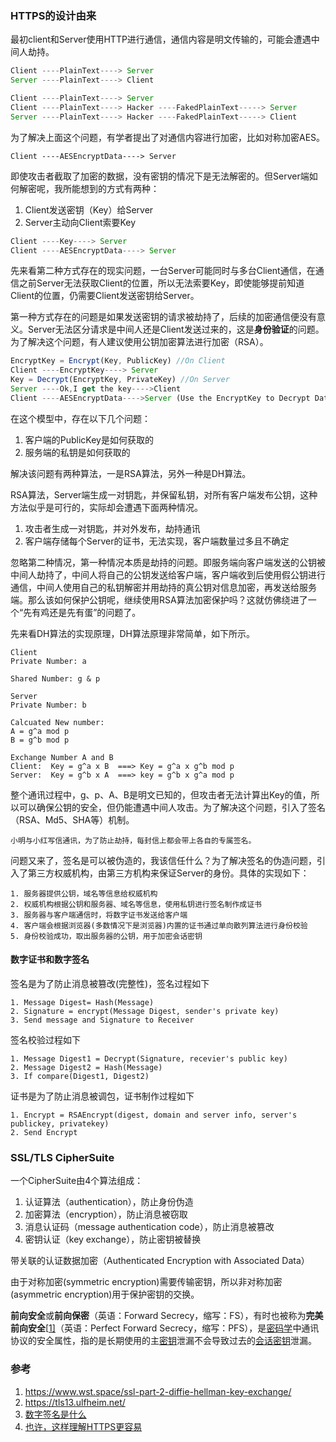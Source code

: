 ### HTTPS的设计由来

最初client和Server使用HTTP进行通信，通信内容是明文传输的，可能会遭遇中间人劫持。

```javascript
Client ----PlainText----> Server
Server ----PlainText----> Client
```

```javascript
Client ----PlainText----> Server
Client ----PlainText----> Hacker ----FakedPlainText-----> Server
Server ----PlainText----> Hacker ----FakedPlainText-----> Client
```

为了解决上面这个问题，有学者提出了对通信内容进行加密，比如对称加密AES。

```
Client ----AESEncryptData----> Server
```

即使攻击者截取了加密的数据，没有密钥的情况下是无法解密的。但Server端如何解密呢，我所能想到的方式有两种：

1. Client发送密钥（Key）给Server
2. Server主动向Client索要Key

```javascript
Client ----Key----> Server
Client ----AESEncryptData----> Server
```

先来看第二种方式存在的现实问题，一台Server可能同时与多台Client通信，在通信之前Server无法获取Client的位置，所以无法索要Key，即使能够提前知道Client的位置，仍需要Client发送密钥给Server。

第一种方式存在的问题是如果发送密钥的请求被劫持了，后续的加密通信便没有意义。Server无法区分请求是中间人还是Client发送过来的，这是**身份验证**的问题。为了解决这个问题，有人建议使用公钥加密算法进行加密（RSA）。

```javascript
EncryptKey = Encrypt(Key, PublicKey) //On Client
Client ----EncryptKey----> Server
Key = Decrypt(EncryptKey, PrivateKey) //On Server
Server ----Ok,I get the key---->Client
Client ----AESEncryptData---->Server (Use the EncryptKey to Decrypt Data)
```

在这个模型中，存在以下几个问题：

1. 客户端的PublicKey是如何获取的
2. 服务端的私钥是如何获取的

解决该问题有两种算法，一是RSA算法，另外一种是DH算法。

RSA算法，Server端生成一对钥匙，并保留私钥，对所有客户端发布公钥，这种方法似乎是可行的，实际却会遭遇下面两种情况。

1. 攻击者生成一对钥匙，并对外发布，劫持通讯
2. 客户端存储每个Server的证书，无法实现，客户端数量过多且不确定

忽略第二种情况，第一种情况本质是劫持的问题。即服务端向客户端发送的公钥被中间人劫持了，中间人将自己的公钥发送给客户端，客户端收到后使用假公钥进行通信，中间人使用自己的私钥解密并用劫持的真公钥对信息加密，再发送给服务端。那么该如何保护公钥呢，继续使用RSA算法加密保护吗？这就仿佛绕进了一个“先有鸡还是先有蛋”的问题了。

先来看DH算法的实现原理，DH算法原理非常简单，如下所示。

```
Client 
Private Number: a

Shared Number: g & p

Server
Private Number: b

Calcuated New number:
A = g^a mod p
B = g^b mod p

Exchange Number A and B
Client:  Key = g^a x B  ===> Key = g^a x g^b mod p
Server:  Key = g^b x A  ===> key = g^b x g^a mod p
```

整个通讯过程中，g、p、A、B是明文已知的，但攻击者无法计算出Key的值，所以可以确保公钥的安全，但仍能遭遇中间人攻击。为了解决这个问题，引入了签名（RSA、Md5、SHA等）机制。

```
小明与小红写信通讯，为了防止劫持，每封信上都会带上各自的专属签名。
```

问题又来了，签名是可以被伪造的，我该信任什么？为了解决签名的伪造问题，引入了第三方权威机构，由第三方机构来保证Server的身份。具体的实现如下：

```
1. 服务器提供公钥，域名等信息给权威机构
2. 权威机构根据公钥和服务器、域名等信息，使用私钥进行签名制作成证书
3. 服务器与客户端通信时，将数字证书发送给客户端
4. 客户端会根据浏览器(多数情况下是浏览器)内置的证书通过单向散列算法进行身份校验
5. 身份校验成功，取出服务器的公钥，用于加密会话密钥
```

#### 数字证书和数字签名

签名是为了防止消息被篡改(完整性)，签名过程如下

```
1. Message Digest= Hash(Message)
2. Signature = encrypt(Message Digest, sender's private key)
3. Send message and Signature to Receiver
```

签名校验过程如下

```
1. Message Digest1 = Decrypt(Signature, recevier's public key)
2. Message Digest2 = Hash(Message)
3. If compare(Digest1, Digest2)
```

证书是为了防止消息被调包，证书制作过程如下

```
1. Encrypt = RSAEncrypt(digest, domain and server info, server's publickey, privatekey) 
2. Send Encrypt
```

### SSL/TLS CipherSuite

一个CipherSuite由4个算法组成：

1. 认证算法（authentication），防止身份伪造
2. 加密算法（encryption），防止消息被窃取
3. 消息认证码（message authentication code），防止消息被篡改
4. 密钥认证（key exchange），防止密钥被替换

带关联的认证数据加密（Authenticated Encryption with Associated Data）



由于对称加密(symmetric encryption)需要传输密钥，所以非对称加密(asymmetric encryption)用于保护密钥的交换。



**前向安全**或**前向保密**（英语：Forward Secrecy，缩写：FS），有时也被称为**完美前向安全**[[1\]](https://zh.wikipedia.org/wiki/%E5%89%8D%E5%90%91%E5%AE%89%E5%85%A8%E6%80%A7#cite_note-1)（英语：Perfect Forward Secrecy，缩写：PFS），是[密码学](https://zh.wikipedia.org/wiki/%E5%AF%86%E7%A0%81%E5%AD%A6)中通讯协议的安全属性，指的是长期使用的主[密钥](https://zh.wikipedia.org/wiki/%E5%AF%86%E9%92%A5)泄漏不会导致过去的[会话密钥](https://zh.wikipedia.org/wiki/%E6%9C%83%E8%A9%B1%E5%AF%86%E9%91%B0)泄漏。


### 参考

1. https://www.wst.space/ssl-part-2-diffie-hellman-key-exchange/
2. https://tls13.ulfheim.net/
3. [数字签名是什么](http://www.ruanyifeng.com/blog/2011/08/what_is_a_digital_signature.html)
4. [也许，这样理解HTTPS更容易](http://blog.jobbole.com/110354/)

